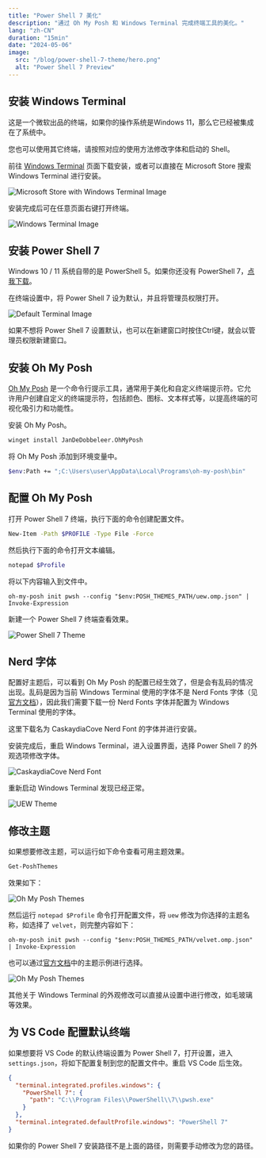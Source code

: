 ```yaml
---
title: "Power Shell 7 美化"
description: "通过 Oh My Posh 和 Windows Terminal 完成终端工具的美化。"
lang: "zh-CN"
duration: "15min"
date: "2024-05-06"
image:
  src: "/blog/power-shell-7-theme/hero.png"
  alt: "Power Shell 7 Preview"
---
```


## 安装 Windows Terminal

这是一个微软出品的终端，如果你的操作系统是Windows 11，那么它已经被集成在了系统中。

您也可以使用其它终端，请按照对应的使用方法修改字体和启动的 Shell。

前往 [Windows Terminal](https://apps.microsoft.com/detail/9n0dx20hk701?hl=zh-cn&gl=cn) 页面下载安装，或者可以直接在 Microsoft Store 搜索 Windows Terminal 进行安装。

![Microsoft Store with Windows Terminal Image](/blog/power-shell-7-theme/microsoft-store.png)

安装完成后可在任意页面右键打开终端。

![Windows Terminal Image](/blog/power-shell-7-theme/windows-terminal.png)

## 安装 Power Shell 7

Windows 10 / 11 系统自带的是 PowerShell 5。如果你还没有 PowerShell 7，[点我下载](https://github.com/PowerShell/PowerShell/releases)。

在终端设置中，将 Power Shell 7 设为默认，并且将管理员权限打开。

![Default Terminal Image](/blog/power-shell-7-theme/default-terminal.png)

如果不想将 Power Shell 7 设置默认，也可以在新建窗口时按住Ctrl键，就会以管理员权限新建窗口。

## 安装 Oh My Posh

[Oh My Posh](https://ohmyposh.dev/) 是一个命令行提示工具，通常用于美化和自定义终端提示符。它允许用户创建自定义的终端提示符，包括颜色、图标、文本样式等，以提高终端的可视化吸引力和功能性。

安装 Oh My Posh。

```sh
winget install JanDeDobbeleer.OhMyPosh
```

将 Oh My Posh 添加到环境变量中。

```sh
$env:Path += ";C:\Users\user\AppData\Local\Programs\oh-my-posh\bin"
```

## 配置 Oh My Posh

打开 Power Shell 7 终端，执行下面的命令创建配置文件。

```sh
New-Item -Path $PROFILE -Type File -Force
```

然后执行下面的命令打开文本编辑。

```sh
notepad $Profile
```

将以下内容输入到文件中。

```
oh-my-posh init pwsh --config "$env:POSH_THEMES_PATH/uew.omp.json" | Invoke-Expression
```

新建一个 Power Shell 7 终端查看效果。

![Power Shell 7 Theme](/blog/power-shell-7-theme/no-font.png)

## Nerd 字体

配置好主题后，可以看到 Oh My Posh 的配置已经生效了，但是会有乱码的情况出现。乱码是因为当前 Windows Terminal 使用的字体不是 Nerd Fonts 字体（见[官方文档](https://www.nerdfonts.com/)），因此我们需要下载一份 Nerd Fonts 字体并配置为 Windows Terminal 使用的字体。

这里下载名为 CaskaydiaCove Nerd Font 的字体并进行安装。

安装完成后，重启 Windows Terminal，进入设置界面，选择 Power Shell 7 的外观选项修改字体。

![CaskaydiaCove Nerd Font](/blog/power-shell-7-theme/caskaydia-cove-nerd-font.png)

重新启动  Windows Terminal 发现已经正常。

![UEW Theme](/blog/power-shell-7-theme/uew-theme.png)

## 修改主题

如果想要修改主题，可以运行如下命令查看可用主题效果。

```sh
Get-PoshThemes
```

效果如下：

![Oh My Posh Themes](/blog/power-shell-7-theme/oh-my-posh-theme.png)

然后运行 `notepad $Profile` 命令打开配置文件，将 `uew` 修改为你选择的主题名称，如选择了 `velvet`，则完整内容如下：

```
oh-my-posh init pwsh --config "$env:POSH_THEMES_PATH/velvet.omp.json" | Invoke-Expression
```

也可以通过[官方文档](https://ohmyposh.dev/docs/themes)中的主题示例进行选择。

![Oh My Posh Themes](/blog/power-shell-7-theme/themes.png)

其他关于 Windows Terminal 的外观修改可以直接从设置中进行修改，如毛玻璃等效果。

## 为 VS Code 配置默认终端

如果想要将 VS Code 的默认终端设置为 Power Shell 7，打开设置，进入 `settings.json`，将如下配置复制到您的配置文件中。重启 VS Code 后生效。

```json
{
  "terminal.integrated.profiles.windows": {
    "PowerShell 7": {
      "path": "C:\\Program Files\\PowerShell\\7\\pwsh.exe"
    }
  },
  "terminal.integrated.defaultProfile.windows": "PowerShell 7"
}
```

如果你的 Power Shell 7 安装路径不是上面的路径，则需要手动修改为您的路径。
